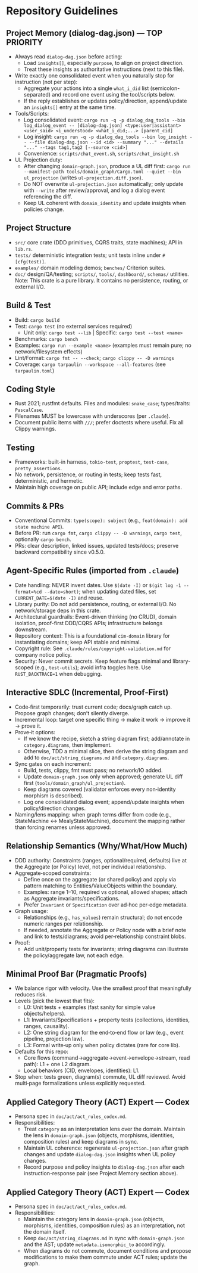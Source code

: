 <!-- Copyright (c) 2025 - Cowboy AI, LLC. -->

# Repository Guidelines

## Project Memory (dialog-dag.json) — TOP PRIORITY
- Always read `dialog-dag.json` before acting:
  - Load `insights[]`, especially `purpose`, to align on project direction.
  - Treat these insights as authoritative instructions (next to this file).
- Write exactly one consolidated event when you naturally stop for instruction (not per step):
  - Aggregate your actions into a single `what_i_did` list (semicolon-separated) and record one event using the tool/scripts below.
  - If the reply establishes or updates policy/direction, append/update an `insights[]` entry at the same time.
- Tools/Scripts:
  - Log consolidated event: `cargo run -q -p dialog_dag_tools --bin log_dialog_event -- [dialog-dag.json] <type:user|assistant> <user_said> <i_understood> <what_i_did;...> [parent_cid]`
  - Log insight: `cargo run -q -p dialog_dag_tools --bin log_insight -- --file dialog-dag.json --id <id> --summary "..." --details "..." --tags tag1,tag2 [--source <cid>]`
  - Convenience: `scripts/chat_event.sh`, `scripts/chat_insight.sh`
- UL Projection duty:
  - After changing `domain-graph.json`, produce a UL diff first: `cargo run --manifest-path tools/domain_graph/Cargo.toml --quiet --bin ul_projection` (writes `ul-projection.diff.json`).
  - Do NOT overwrite `ul-projection.json` automatically; only update with `--write` after review/approval, and log a dialog event referencing the diff.
  - Keep UL coherent with `domain_identity` and update insights when policies change.

## Project Structure
- `src/` core crate (DDD primitives, CQRS traits, state machines); API in `lib.rs`.
- `tests/` deterministic integration tests; unit tests inline under `#[cfg(test)]`.
- `examples/` domain modeling demos; `benches/` Criterion suites.
- `doc/` design/QA/testing; `scripts/`, `tools/`, `dashboard/`, `schemas/` utilities.
Note: This crate is a pure library. It contains no persistence, routing, or external I/O.

## Build & Test
- Build: `cargo build`
- Test: `cargo test` (no external services required)
  - Unit only: `cargo test --lib` | Specific: `cargo test --test <name>`
- Benchmarks: `cargo bench`
- Examples: `cargo run --example <name>` (examples must remain pure; no network/filesystem effects)
- Lint/Format: `cargo fmt -- --check`; `cargo clippy -- -D warnings`
- Coverage: `cargo tarpaulin --workspace --all-features` (see `tarpaulin.toml`)

## Coding Style
- Rust 2021; rustfmt defaults. Files and modules: `snake_case`; types/traits: `PascalCase`.
- Filenames MUST be lowercase with underscores (per `.claude`).
- Document public items with `///`; prefer doctests where useful. Fix all Clippy warnings.

## Testing
- Frameworks: built-in harness, `tokio-test`, `proptest`, `test-case`, `pretty_assertions`.
- No network, persistence, or routing in tests; keep tests fast, deterministic, and hermetic.
- Maintain high coverage on public API; include edge and error paths.

## Commits & PRs
- Conventional Commits: `type(scope): subject` (e.g., `feat(domain): add state machine API`).
- Before PR: run `cargo fmt`, `cargo clippy -- -D warnings`, `cargo test`, optionally `cargo bench`.
- PRs: clear description, linked issues, updated tests/docs; preserve backward compatibility since v0.5.0.

## Agent-Specific Rules (imported from `.claude`)
- Date handling: NEVER invent dates. Use `$(date -I)` or `$(git log -1 --format=%cd --date=short)`; when updating dated files, set `CURRENT_DATE=$(date -I)` and reuse.
- Library purity: Do not add persistence, routing, or external I/O. No network/storage deps in this crate.
- Architectural guardrails: Event-driven thinking (no CRUD), domain isolation, proof-first DDD/CQRS APIs; infrastructure belongs downstream.
- Repository context: This is a foundational `cim-domain` library for instantiating domains; keep API stable and minimal.
- Copyright rule: See `.claude/rules/copyright-validation.md` for company notice policy.
- Security: Never commit secrets. Keep feature flags minimal and library-scoped (e.g., `test-utils`); avoid infra toggles here. Use `RUST_BACKTRACE=1` when debugging.

## Interactive SDLC (Incremental, Proof‑First)
- Code‑first temporarily: trust current code; docs/graph catch up. Propose graph changes; don’t silently diverge.
- Incremental loop: target one specific thing → make it work → improve it → prove it.
- Prove‑it options:
  - If we know the recipe, sketch a string diagram first; add/annotate in `category.diagrams`, then implement.
  - Otherwise, TDD a minimal slice, then derive the string diagram and add to `doc/act/string_diagrams.md` and `category.diagrams`.
- Sync gates on each increment:
  - Build, tests, clippy, fmt must pass; no network/IO added.
  - Update `domain-graph.json` only when approved; generate UL diff first (`tools/domain_graph/ul_projection`).
  - Keep diagrams covered (validator enforces every non‑identity morphism is described).
  - Log one consolidated dialog event; append/update insights when policy/direction changes.
- Naming/lens mapping: when graph terms differ from code (e.g., StateMachine ↔ MealyStateMachine), document the mapping rather than forcing renames unless approved.

## Relationship Semantics (Why/What/How Much)
- DDD authority: Constraints (ranges, optional/required, defaults) live at the Aggregate (or Policy) level, not per individual relationship.
- Aggregate‑scoped constraints:
  - Define once on the aggregate (or shared policy) and apply via pattern matching to Entities/ValueObjects within the boundary.
  - Examples: range 1–10, required vs optional, allowed shapes; attach as Aggregate invariants/specifications.
  - Prefer `Invariant` or `Specification` over ad‑hoc per‑edge metadata.
- Graph usage:
  - Relationships (e.g., `has_values`) remain structural; do not encode numeric ranges per relationship.
  - If needed, annotate the Aggregate or Policy node with a brief note and link to tests/diagrams; avoid per‑relationship constraint blobs.
- Proof:
  - Add unit/property tests for invariants; string diagrams can illustrate the policy/aggregate law, not each edge.

## Minimal Proof Bar (Pragmatic Proofs)
- We balance rigor with velocity. Use the smallest proof that meaningfully reduces risk.
- Levels (pick the lowest that fits):
  - L0: Unit tests + examples (fast sanity for simple value objects/helpers).
  - L1: Invariants/Specifications + property tests (collections, identities, ranges, causality).
  - L2: One string diagram for the end‑to‑end flow or law (e.g., event pipeline, projection law).
  - L3: Formal write‑up only when policy dictates (rare for core lib).
- Defaults for this repo:
  - Core flows (command→aggregate→event→envelope→stream, read path): L1 + one L2 diagram.
  - Local behaviors (CID, envelopes, identities): L1.
- Stop when: tests green, diagram(s) commute, UL diff reviewed. Avoid multi‑page formalizations unless explicitly requested.

## Applied Category Theory (ACT) Expert — Codex
- Persona spec in `doc/act/act_rules_codex.md`.
- Responsibilities:
  - Treat `category` as an interpretation lens over the domain. Maintain the lens in `domain-graph.json` (objects, morphisms, identities, composition rules) and keep diagrams in sync.
  - Maintain UL coherence: regenerate `ul-projection.json` after graph changes and update `dialog-dag.json` insights when UL policy changes.
  - Record purpose and policy insights to `dialog-dag.json` after each instruction-response pair (see Project Memory section above).

## Applied Category Theory (ACT) Expert — Codex
- Persona spec in `doc/act/act_rules_codex.md`.
- Responsibilities:
  - Maintain the category lens in `domain-graph.json` (objects, morphisms, identities, composition rules) as an interpretation, not the domain itself.
  - Keep `doc/act/string_diagrams.md` in sync with `domain-graph.json` and the AST; update `metadata.isomorphic_to` accordingly.
  - When diagrams do not commute, document conditions and propose modifications to make them commute under ACT rules; update the graph.
